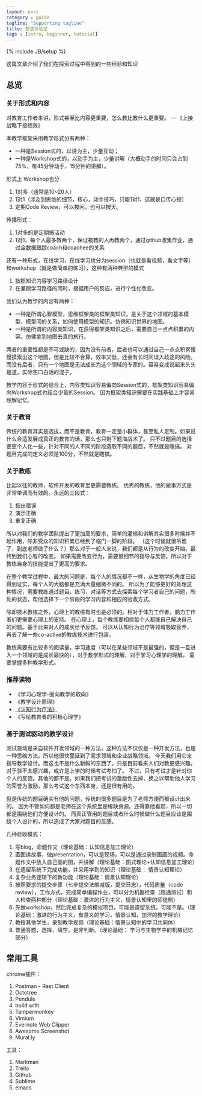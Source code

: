 ```yaml
---
layout: post
category : guide
tagline: "Supporting tagline"
title: 想法与验证
tags : [intro, beginner, tutorial]
---
```

{% include JB/setup %}

这篇文章介绍了我们在探索过程中得到的一些经验和知识

## 总览

### 关于形式和内容

对教育工作者来讲，形式甚至比内容更重要，怎么教比教什么更重要。 -- 《上接战略下接绩效》

本教学框架采用教学形式分有两种：

- 一种是Session式的，以讲为主，少量互动；
- 一种是Workshop式的，以动手为主，少量讲解（大概动手的时间只会占到75%，每45分钟动手，15分钟的讲解）。

形式上 Workshop也分
1. 1对多（通常是10~20人）
2. 1对1（涉及到思维的细节，核心，动手技巧，只能1对1，这就是口传心授）
3. 定期Code Review，可以按问，也可以按天。

传播形式：
1. 1对多的是定期搞活动
2. 1对1，每个人最多教两个，保证被教的人再教两个，通过github收集作业，通过金数据跟踪coach和coachee的关系

还有一种形式，在线学习，在线学习也分为session（也就是看视频，看文字等）和workshop（就是做简单的练习），这种有两种典型的模式

1. 按照知识内容学习路径设计
2. 在兼顾学习路径的同时，根据用户的反应，进行个性化改变。

我们认为教学的内容有两种：

- 一种是所谓心智模型，思维框架类的框架类知识，是关于这个领域的基本模型，模型间的关系，如何使用模型的知识。仿佛知识世界的地图。
- 一种是所谓的内容类知识，在获得框架类知识之后，需要自己一点点积累的内容。仿佛拿到地图去真的旅行。

两者的重要性都是不可或缺的，因为没有前者，后者也可以通过自己一点点积累慢慢摸索出这个地图，但是比较不合算，效率又低，还会有长时间误入歧途的风险。
而没有后者，只有一个地图是无法成长为这个领域的专家的。容易变成说起来头头是道，实际空口白话的混子。

教学内容于形式的结合上，内容类知识容易偏向Session式的，框架类知识容易偏向Workshop式也结合少量的Session。
因为框架类知识需要在实践基础上才容易理解记忆。

### 关于教育

传统的教育其实是选拔，而不是教育，教育一定是小群体，甚至私人定制。如果说什么合适发展成真正的教育的话，那么也只剩下题海战术了。
只不过题目的选择要更个人化一些，针对不同的人不同的阶段选取不同的题目，不然就是瞎搞。
对题目完成的定义必须是100分，不然就是瞎搞。

### 关于教练

比起以往的教师，软件开发的教育里更需要教练。
优秀的教练，他的做事方式是非常单调而有效的。永远的三段式：

1. 指出错误
2. 演示正确
3. 重复正确

所以对我们的教学团队提出了更加高的要求，简单的灌输和讲解其实很多时候并不起作用，除非受众的知识积累已经到了临门一脚的阶段。
（这个时候就很吊诡了，到底老师做了什么？）那么对于一般人来说，我们都是从行为的改变开始，最终到我们心智的改变。
如果需要改变行为，需要很细节的指导与反馈。所以对于教练自身的技能提出了更高的要求。

在整个教学过程中，最大的问题是，每个人的情况都不一样，从生物学的角度已经得到证实，每个人的大脑都是充满大量细微不同的。
所以为了能够更好的处理这种情况，需要教练通过题目，练习，对话等方式去探索每个学习者自己的问题，所处的状态，帮他选择下一个阶段的学习内容和相应的验收方式。

除却技术教练之外，心理上的教练有时也是必须的。相对于体力工作者，脑力工作者们更需要心理上的支持。
在心理上，每个教练要相信每个人都能自己解决自己的问题。基于此来对人的成长给予反馈。
可以从认知行为治疗等领域吸取营养，再去了解一些co-active的教练技术进行包装。

教练需要有比较多的阅读量，学习速度（可以在某些领域不是最强的，但是一旦进入一个领域的是成长最快的），对于教学形式的理解，对于学习心理学的理解。
需要掌握多种教学形式。

### 推荐读物

* 《学习心理学-面向教学的取向》
* 《教学设计原理》
* [《认知行为疗法》](http://book.douban.com/subject/25774308/)
* 《写给教育者的积极心理学》

### 基于测试驱动的教学设计

测试驱动是来自软件开发领域的一种方法，这种方法不仅仅是一种开发方法，也是一种思维方法。所以他很快蔓延到了需求领域和企业战略领域。
今天我们用它来指导教学设计。而这也不是什么新鲜的东西了。只是目前看来人们对教更感兴趣，对于验不太感兴趣，或许是上学的时候考试考怕了。
不过，只有考试才是针对你个人的反馈。其他的都不是。如果我们把考试的激励性去掉，换之以帮助他人学习的荣誉为激励，那么考试这个东西本身，还是很有用的。

但是传统的题目确实有他的问题，传统的很多题目是为了老师方便而被设计出来的。
因为不管如何都是老师在这个系统里是稀缺资源。还得靠他看题，所以一切都是围绕他们方便设计的。
而真正管用的题目或者什么时候做什么题目应该是围绕个人设计的，所以造成了大家对题目的反感。

几种验收模式：

1. 写blog，命题作文（理论基础：认知信息加工理论）
2. 画图讲故事，做presentation，可以是现场，可以是通过录制画画的视频。命题作文中放入自己画的图，并讲解（理论基础：图式理论+认知信息加工理论）
3. 在遗留系统下完成功能，并采用学到的知识（理论基础： 情景认知理论）
4. 复杂业务逻辑下的新功能（理论基础：情景认知理论）
5. 按照要求的提交步骤（七步提交法缩减版，提交日志），代码质量（code review），工作方式，完成简单编程作业，可以分为机器检查（跑通测试）和人检查两种部分（理论基础：激进的行为主义，情景认知里的师徒制）
6. 先做workshop，然后完成复杂的模拟项目，可能是遗留系统，可能不是。（理论基础：激进的行为主义，有意义的学习，情景认知，加涅的教学理论）
7. 教授其他学生，录制教学视频（理论基础：情景认知中的学习共同体）
8. 普通答题，选择，填空，是非判断。（理论基础： 学习与生物学中的机械记忆部分）


## 常用工具

chrome插件：

1. Postman - Rest Client
2. Octotree
3. Pendule
4. build with
5. Tampermonkey
6. Vimium
7. Evernote Web Clipper
8. Awesome Screenshot
9. Mural.ly

工具：

1. Markman
2. Trello
3. Github
4. Sublime
5. emacs


